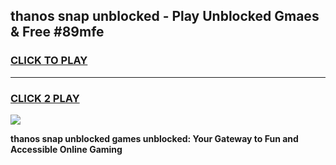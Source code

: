 
## thanos snap unblocked - Play Unblocked Gmaes & Free #89mfe
<h3>
<a href="https://news.freeplayer.one?title=thanos_snap_unblocked&ref=03M">CLICK TO PLAY</a></h3>
<hr>

<h3>
<a href="https://news.freeplayer.one?title=thanos_snap_unblocked&ref=03M">CLICK 2 PLAY</a>
  
</h3>

<a href="https://news.freeplayer.one?title=thanos_snap_unblocked&ref=03M"><img src="https://clearcache.store/games.png"></a>


**thanos snap unblocked games unblocked: Your Gateway to Fun and Accessible Online Gaming**
